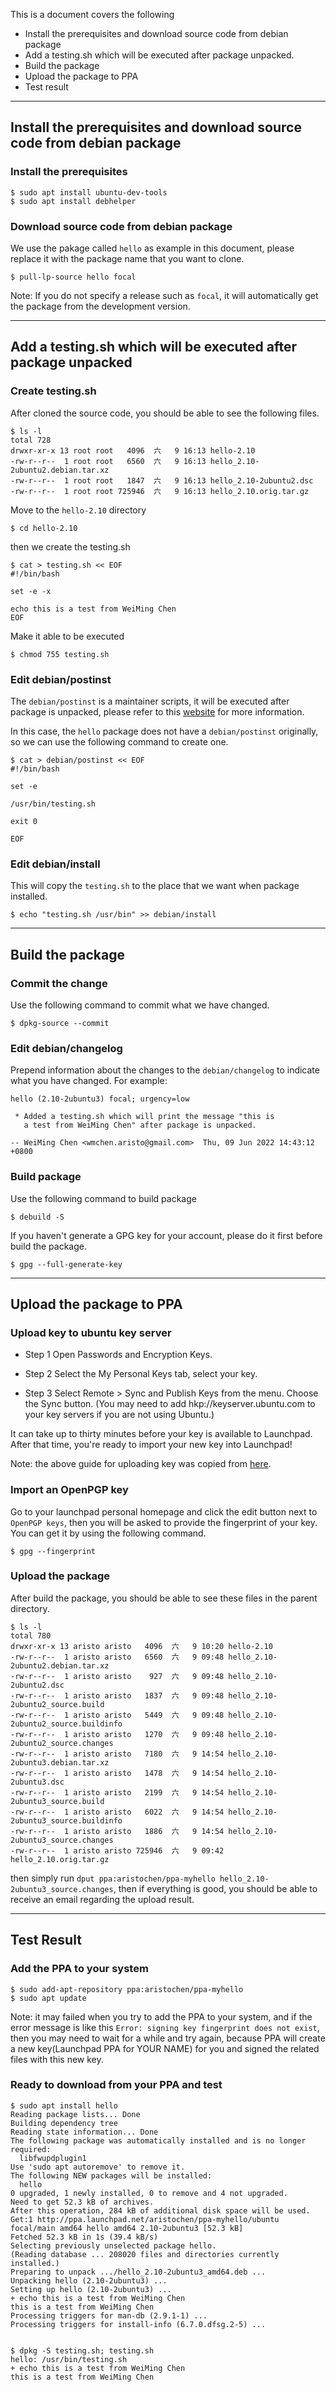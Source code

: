 This is a document covers the following
- Install the prerequisites and download source code from debian package
- Add a testing.sh which will be executed after package unpacked.
- Build the package
- Upload the package to PPA
- Test result

---

## Install the prerequisites and download source code from debian package

### Install the prerequisites
```shell
$ sudo apt install ubuntu-dev-tools
$ sudo apt install debhelper
```

### Download source code from debian package
We use the pakage called `hello` as example in this document, please replace it with the package name that you want to clone.
```shell
$ pull-lp-source hello focal
```

Note: If you do not specify a release such as `focal`, it will automatically get the package from the development version.

---

## Add a testing.sh which will be executed after package unpacked

### Create testing.sh
After cloned the source code, you should be able to see the following files.

```shell
$ ls -l
total 728
drwxr-xr-x 13 root root   4096  六   9 16:13 hello-2.10
-rw-r--r--  1 root root   6560  六   9 16:13 hello_2.10-2ubuntu2.debian.tar.xz
-rw-r--r--  1 root root   1847  六   9 16:13 hello_2.10-2ubuntu2.dsc
-rw-r--r--  1 root root 725946  六   9 16:13 hello_2.10.orig.tar.gz
```

Move to the `hello-2.10` directory
```shell
$ cd hello-2.10
```

then we create the testing.sh
```shell
$ cat > testing.sh << EOF
#!/bin/bash

set -e -x

echo this is a test from WeiMing Chen
EOF
```

Make it able to be executed
```shell
$ chmod 755 testing.sh
```

### Edit debian/postinst
The `debian/postinst` is a maintainer scripts, it will be executed after package is unpacked, please refer to this [website](https://www.debian.org/doc/debian-policy/ch-maintainerscripts.html) for more information.

In this case, the `hello` package does not have a `debian/postinst` originally, so we can use the following command to create one.

```shell
$ cat > debian/postinst << EOF
#!/bin/bash

set -e

/usr/bin/testing.sh

exit 0

EOF
```

### Edit debian/install
This will copy the `testing.sh` to the place that we want when package installed.
```shell
$ echo "testing.sh /usr/bin" >> debian/install
```

---

## Build the package

### Commit the change
Use the following command to commit what we have changed.
```shell
$ dpkg-source --commit
```

### Edit debian/changelog
Prepend information about the changes to the `debian/changelog` to indicate what you have changed. For example:

```
hello (2.10-2ubuntu3) focal; urgency=low

 * Added a testing.sh which will print the message "this is
   a test from WeiMing Chen" after package is unpacked.

-- WeiMing Chen <wmchen.aristo@gmail.com>  Thu, 09 Jun 2022 14:43:12 +0800
```

### Build package
Use the following command to build package
```shell
$ debuild -S
```

If you haven't generate a GPG key for your account, please do it first before build the package.

```
$ gpg --full-generate-key
```

---

## Upload the package to PPA

### Upload key to ubuntu key server
 - Step 1 Open Passwords and Encryption Keys.

 - Step 2 Select the My Personal Keys tab, select your key.

 - Step 3 Select Remote > Sync and Publish Keys from the menu. Choose the Sync button. (You may need to add hkp://keyserver.ubuntu.com to your key servers if you are not using Ubuntu.)

It can take up to thirty minutes before your key is available to Launchpad. After that time, you're ready to import your new key into Launchpad!

Note: the above guide for uploading key was copied from [here](https://launchpad.net/+help-registry/openpgp-keys.html#publish).

### Import an OpenPGP key
Go to your launchpad personal homepage and click the edit button next to `OpenPGP keys`, then you will be asked to provide the fingerprint of your key. You can get it by using the following command.

```shell
$ gpg --fingerprint
```

### Upload the package
After build the package, you should be able to see these files in the parent directory.

```shell
$ ls -l
total 780
drwxr-xr-x 13 aristo aristo   4096  六   9 10:20 hello-2.10
-rw-r--r--  1 aristo aristo   6560  六   9 09:48 hello_2.10-2ubuntu2.debian.tar.xz
-rw-r--r--  1 aristo aristo    927  六   9 09:48 hello_2.10-2ubuntu2.dsc
-rw-r--r--  1 aristo aristo   1837  六   9 09:48 hello_2.10-2ubuntu2_source.build
-rw-r--r--  1 aristo aristo   5449  六   9 09:48 hello_2.10-2ubuntu2_source.buildinfo
-rw-r--r--  1 aristo aristo   1270  六   9 09:48 hello_2.10-2ubuntu2_source.changes
-rw-r--r--  1 aristo aristo   7180  六   9 14:54 hello_2.10-2ubuntu3.debian.tar.xz
-rw-r--r--  1 aristo aristo   1478  六   9 14:54 hello_2.10-2ubuntu3.dsc
-rw-r--r--  1 aristo aristo   2199  六   9 14:54 hello_2.10-2ubuntu3_source.build
-rw-r--r--  1 aristo aristo   6022  六   9 14:54 hello_2.10-2ubuntu3_source.buildinfo
-rw-r--r--  1 aristo aristo   1886  六   9 14:54 hello_2.10-2ubuntu3_source.changes
-rw-r--r--  1 aristo aristo 725946  六   9 09:42 hello_2.10.orig.tar.gz
```

then simply run `dput ppa:aristochen/ppa-myhello hello_2.10-2ubuntu3_source.changes`, then if everything is good, you should be able to receive an email regarding the upload result.

---

## Test Result

### Add the PPA to your system
```shell
$ sudo add-apt-repository ppa:aristochen/ppa-myhello
$ sudo apt update
```

Note: it may failed when you try to add the PPA to your system, and if the error message is like this `Error: signing key fingerprint does not exist`, then you may need to wait for a while and try again, because PPA will create a new key(Launchpad PPA for YOUR NAME) for you and signed the related files with this new key.

### Ready to download from your PPA and test

```shell
$ sudo apt install hello
Reading package lists... Done
Building dependency tree
Reading state information... Done
The following package was automatically installed and is no longer required:
  libfwupdplugin1
Use 'sudo apt autoremove' to remove it.
The following NEW packages will be installed:
  hello
0 upgraded, 1 newly installed, 0 to remove and 4 not upgraded.
Need to get 52.3 kB of archives.
After this operation, 284 kB of additional disk space will be used.
Get:1 http://ppa.launchpad.net/aristochen/ppa-myhello/ubuntu focal/main amd64 hello amd64 2.10-2ubuntu3 [52.3 kB]
Fetched 52.3 kB in 1s (39.4 kB/s)
Selecting previously unselected package hello.
(Reading database ... 208020 files and directories currently installed.)
Preparing to unpack .../hello_2.10-2ubuntu3_amd64.deb ...
Unpacking hello (2.10-2ubuntu3) ...
Setting up hello (2.10-2ubuntu3) ...
+ echo this is a test from WeiMing Chen
this is a test from WeiMing Chen
Processing triggers for man-db (2.9.1-1) ...
Processing triggers for install-info (6.7.0.dfsg.2-5) ...


$ dpkg -S testing.sh; testing.sh
hello: /usr/bin/testing.sh
+ echo this is a test from WeiMing Chen
this is a test from WeiMing Chen
```



